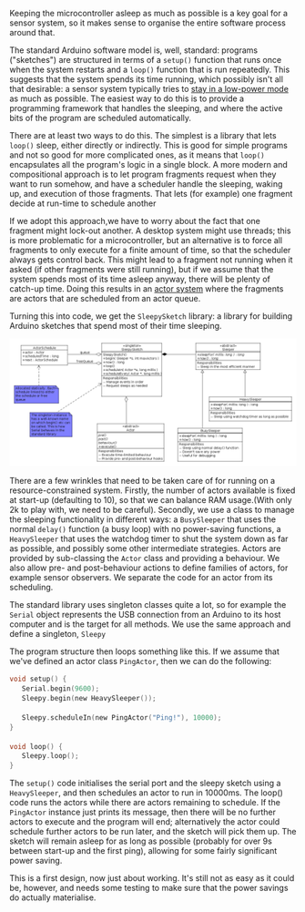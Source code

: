 <html><body><p>Keeping the microcontroller asleep as much as possible is a key goal for a sensor system, so it makes sense to organise the entire software process around that.

<!--more-->

The standard Arduino software model is, well, standard: programs ("sketches") are structured in terms of a <code>setup()</code> function that runs once when the system restarts and a <code>loop()</code> function that is run repeatedly. This suggests that the system spends its time running, which possibly isn't all that desirable: a sensor system typically tries to <a href="2013/07/23/arduino-watchdog">stay in a low-power mode</a> as much as possible. The easiest way to do this is to provide a programming framework that handles the sleeping, and where the active bits of the program are scheduled automatically.

There are at least two ways to do this. The simplest is a library that lets <code>loop()</code> sleep, either directly or indirectly. This is good for simple programs and not so good for more complicated ones, as it means that <code>loop()</code> encapsulates all the program's logic in a single block. A more modern and compositional approach is to let program fragments request when they want to run somehow, and have a scheduler handle the sleeping, waking up, and execution of those fragments. That lets (for example) one fragment decide at run-time to schedule another

If we adopt this approach,we have to worry about the fact that one fragment might lock-out another. A desktop system might use threads; this is more problematic for a microcontroller, but an alternative is to force all fragments to only execute for a finite amount of time, so that the scheduler always gets control back. This might lead to a fragment not running when it asked (if other fragments were still running), but if we assume that the system spends most of its time asleep anyway, there will be plenty of catch-up time. Doing this results in an <a href="/2013/06/01/actor-systems/">actor system</a> where the fragments are actors that are scheduled from an actor queue.

Turning this into code, we get the <code>SleepySketch</code> library: a library for building Arduino sketches that spend most of their time sleeping.

![SleepySketch design](/images/citizen-sensing/sleepysketch.png)

There are a few wrinkles that need to be taken care of for running on a resource-constrained system. Firstly, the number of actors available is fixed at start-up (defaulting to 10), so that we can balance RAM usage.(With only 2k to play with, we need to be careful). Secondly, we use a class to manage the sleeping functionality in different ways: a <code>BusySleeper</code> that uses the normal <code>delay()</code> function (a busy loop) with no power-saving functions, a <code>HeavySleeper</code> that uses the watchdog timer to shut the system down as far as possible, and possibly some other intermediate strategies. Actors are provided by sub-classing the <code>Actor</code> class and providing a behaviour. We also allow pre- and post-behaviour actions to define families of actors, for example sensor observers. We separate the code for an actor from its scheduling.

The standard library uses singleton classes quite a lot, so for example the <code>Serial</code> object represents the USB connection from an Arduino to its host computer and is the target for all methods. We use the same approach and define a singleton, <code>Sleepy</code>

The program structure then loops something like this. If we assume
that we've defined an actor class <code>PingActor</code>, then we can
do the following:

```c
void setup() {
   Serial.begin(9600);
   Sleepy.begin(new HeavySleeper());

   Sleepy.scheduleIn(new PingActor("Ping!"), 10000);
}

void loop() {
   Sleepy.loop();
}
```

The <code>setup()</code> code initialises the serial port and the sleepy sketch using a <code>HeavySleeper</code>, and then schedules an actor to run in 10000ms. The loop() code runs the actors while there are actors remaining to schedule. If the <code>PingActor</code> instance just prints its message, then there will be no further actors to execute and the program will end; alternatively the actor could schedule further actors to be run later, and the sketch will pick them up. The sketch will remain asleep for as long as possible (probably for over 9s between start-up and the first ping), allowing for some fairly significant power saving.

This is a first design, now just about working. It's still not as easy
as it could be, however, and needs some testing to make sure that the
power savings do actually materialise.
